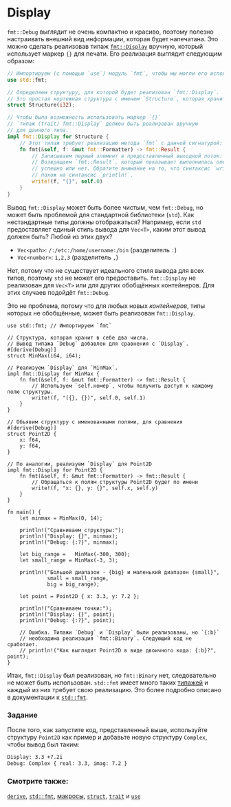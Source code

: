 # Display

`fmt::Debug` выглядит не очень компактно и красиво,
поэтому полезно настраивать внешний вид информации, которая будет напечатана.
Это можно сделать реализовав типаж [`fmt::Display`](https://doc.rust-lang.org/std/fmt/) вручную,
который использует маркер `{}` для печати. Его реализация выглядит следующим образом:

```rust
// Импортируем (с помощью `use`) модуль `fmt`, чтобы мы могли его использовать.
use std::fmt;

// Определяем структуру, для которой будет реализован `fmt::Display`.
// Это простая кортежная структура c именем `Structure`, которая хранит в себе `i32`.
struct Structure(i32);

// Чтобы была возможность использовать маркер `{}`
// `типаж (trait) fmt::Display` должен быть реализован вручную
// для данного типа.
impl fmt::Display for Structure {
    // Этот типаж требует реализацию метода `fmt` с данной сигнатурой:
    fn fmt(&self, f: &mut fmt::Formatter) -> fmt::Result {
        // Записываем первый элемент в предоставленный выходной поток: `f`.
        // Возвращаем `fmt::Result`, который показывает выполнилась операция
        // успешно или нет. Обратите внимание на то, что синтаксис `write!`
        // похож на синтаксис `println!`.
        write!(f, "{}", self.0)
    }
}
```

Вывод `fmt::Display` может быть более чистым, чем `fmt::Debug`, но может быть
проблемой для стандартной библиотеки (`std`). Как нестандартные типы должны отображаться?
Например, если `std` предоставляет единый стиль вывода для
`Vec<T>`, каким этот вывод должен быть? Любой из этих двух?

- `Vec<path>`: `/:/etc:/home/username:/bin` (разделитель `:`)
- `Vec<number>`: `1,2,3` (разделитель `,`)

Нет, потому что не существует идеального стиля вывода для всех типов, поэтому
`std` не может его предоставить. `fmt::Display` не реализован для
`Vec<T>` или для других обобщённых контейнеров. Для этих случаев подойдёт `fmt::Debug`.

Это не проблема, потому что для любых новых *контейнеров*, типы которых не обобщённые,
может быть реализован `fmt::Display`.

```rust,editable
use std::fmt; // Импортируем `fmt`

// Структура, которая хранит в себе два числа.
// Вывод типажа `Debug` добавлен для сравнения с `Display`.
#[derive(Debug)]
struct MinMax(i64, i64);

// Реализуем `Display` для `MinMax`.
impl fmt::Display for MinMax {
    fn fmt(&self, f: &mut fmt::Formatter) -> fmt::Result {
        // Используем `self.номер`, чтобы получить доступ к каждому полю структуры.
        write!(f, "({}, {})", self.0, self.1)
    }
}

// Объявим структуру с именованными полями, для сравнения
#[derive(Debug)]
struct Point2D {
    x: f64,
    y: f64,
}

// По аналогии, реализуем `Display` для Point2D
impl fmt::Display for Point2D {
    fn fmt(&self, f: &mut fmt::Formatter) -> fmt::Result {
        // Обращаться к полям структуры Point2D будет по имени
        write!(f, "x: {}, y: {}", self.x, self.y)
    }
}

fn main() {
    let minmax = MinMax(0, 14);

    println!("Сравниваем структуры:");
    println!("Display: {}", minmax);
    println!("Debug: {:?}", minmax);

    let big_range =   MinMax(-300, 300);
    let small_range = MinMax(-3, 3);

    println!("Большой диапазон - {big} и маленький диапазон {small}",
             small = small_range,
             big = big_range);

    let point = Point2D { x: 3.3, y: 7.2 };

    println!("Сравниваем точки:");
    println!("Display: {}", point);
    println!("Debug: {:?}", point);

    // Ошибка. Типажи `Debug` и `Display` были реализованы, но `{:b}`
    // необходима реализация `fmt::Binary`. Следующий код не сработает.
    // println!("Как выглядит Point2D в виде двоичного кода: {:b}?", point);
}
```

Итак, `fmt::Display` был реализован, но `fmt::Binary` нет, следовательно не может быть
использован. `std::fmt` имеет много таких [типажей](../../trait.md) и
каждый из них требует свою реализацию. Это более подробно описано в документации к
<a href="https://doc.rust-lang.org/std/fmt/" data-md-type="link">`std::fmt`</a>.

### Задание

После того, как запустите код, представленный выше, используйте структуру `Point2D` как пример и
добавьте новую структуру `Complex`, чтобы вывод был таким:

```txt
Display: 3.3 +7.2i
Debug: Complex { real: 3.3, imag: 7.2 }
```

### Смотрите также:

[`derive`](../../trait/derive.md), [`std::fmt`](https://doc.rust-lang.org/std/fmt/), [макросы](../../macros.md), [`struct`](../../custom_types/structs.md),
[`trait`](../../trait.md) и [`use`](../../mod/use.md)
